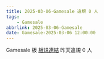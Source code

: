 ```yaml
---
title: 2025-03-06-Gamesale 違規 0 人
tags:
    - Gamesale
abbrlink: 2025-03-06-Gamesale
date: Gamesale-2025-03-06 12:00:00
---
```

Gamesale 板 [板規連結](https://www.ptt.cc/bbs/Gossiping/M.1637425085.A.07D.html)
昨天違規 0 人

